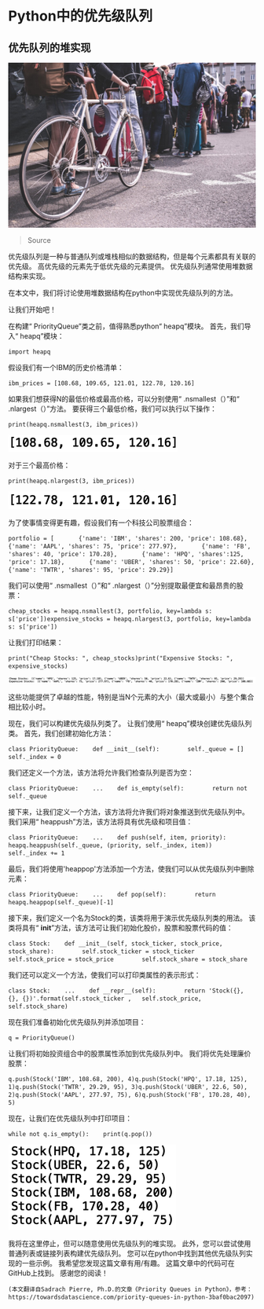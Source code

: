 # Python中的优先级队列
## 优先队列的堆实现
![Source](1!jNJtE3Y33D5dSnppdMjuGg.jpeg)
> Source


优先级队列是一种与普通队列或堆栈相似的数据结构，但是每个元素都具有关联的优先级。 高优先级的元素先于低优先级的元素提供。 优先级队列通常使用堆数据结构来实现。

在本文中，我们将讨论使用堆数据结构在python中实现优先级队列的方法。

让我们开始吧！

在构建“ PriorityQueue”类之前，值得熟悉python“ heapq”模块。 首先，我们导入“ heapq”模块：
```
import heapq
```

假设我们有一个IBM的历史价格清单：
```
ibm_prices = [108.68, 109.65, 121.01, 122.78, 120.16]
```

如果我们想获得N的最低价格或最高价格，可以分别使用“ .nsmallest（）”和“ .nlargest（）”方法。 要获得三个最低价格，我们可以执行以下操作：
```
print(heapq.nsmallest(3, ibm_prices))
```
![](1!NxO4VFQZPAPhEtweGviCug.png)

对于三个最高价格：
```
print(heapq.nlargest(3, ibm_prices))
```
![](1!l3KmVGLZQQM5Bmcdg3NCBw.png)

为了使事情变得更有趣，假设我们有一个科技公司股票组合：
```
portfolio = [       {'name': 'IBM', 'shares': 200, 'price': 108.68},       {'name': 'AAPL', 'shares': 75, 'price': 277.97},       {'name': 'FB', 'shares': 40, 'price': 170.28},       {'name': 'HPQ', 'shares':125, 'price': 17.18},       {'name': 'UBER', 'shares': 50, 'price': 22.60},       {'name': 'TWTR', 'shares': 95, 'price': 29.29}]
```

我们可以使用“ .nsmallest（）”和“ .nlargest（）”分别提取最便宜和最昂贵的股票：
```
cheap_stocks = heapq.nsmallest(3, portfolio, key=lambda s: s['price'])expensive_stocks = heapq.nlargest(3, portfolio, key=lambda s: s['price'])
```

让我们打印结果：
```
print("Cheap Stocks: ", cheap_stocks)print("Expensive Stocks: ", expensive_stocks)
```
![](1!hRghvMqSvvS8FVPOgpJvkQ.png)

这些功能提供了卓越的性能，特别是当N个元素的大小（最大或最小）与整个集合相比较小时。

现在，我们可以构建优先级队列类了。 让我们使用“ heapq”模块创建优先级队列类。 首先，我们创建初始化方法：
```
class PriorityQueue:    def __init__(self):        self._queue = []        self._index = 0
```

我们还定义一个方法，该方法将允许我们检查队列是否为空：
```
class PriorityQueue:    ...    def is_empty(self):        return not self._queue
```

接下来，让我们定义一个方法，该方法将允许我们将对象推送到优先级队列中。 我们采用“ heappush”方法，该方法将具有优先级和项目值：
```
class PriorityQueue:    ...    def push(self, item, priority):        heapq.heappush(self._queue, (priority, self._index, item))        self._index += 1
```

最后，我们将使用'heappop'方法添加一个方法，使我们可以从优先级队列中删除元素：
```
class PriorityQueue:    ...    def pop(self):        return heapq.heappop(self._queue)[-1]
```

接下来，我们定义一个名为Stock的类，该类将用于演示优先级队列类的用法。 该类将具有“ __init__”方法，该方法可让我们初始化股价，股票和股票代码的值：
```
class Stock:    def __init__(self, stock_ticker, stock_price, stock_share):        self.stock_ticker = stock_ticker        self.stock_price = stock_price        self.stock_share = stock_share
```

我们还可以定义一个方法，使我们可以打印类属性的表示形式：
```
class Stock:    ...    def __repr__(self):        return 'Stock({}, {}, {})'.format(self.stock_ticker ,   self.stock_price,  self.stock_share)
```

现在我们准备初始化优先级队列并添加项目：
```
q = PriorityQueue()
```

让我们将初始投资组合中的股票属性添加到优先级队列中。 我们将优先处理廉价股票：
```
q.push(Stock('IBM', 108.68, 200), 4)q.push(Stock('HPQ', 17.18, 125), 1)q.push(Stock('TWTR', 29.29, 95), 3)q.push(Stock('UBER', 22.6, 50), 2)q.push(Stock('AAPL', 277.97, 75), 6)q.push(Stock('FB', 170.28, 40), 5)
```

现在，让我们在优先级队列中打印项目：
```
while not q.is_empty():    print(q.pop())
```
![](1!VNyh2m_6WwyPZ8gqVzM2ow.png)

我将在这里停止，但可以随意使用优先级队列的堆实现。 此外，您可以尝试使用普通列表或链接列表构建优先级队列。 您可以在python中找到其他优先级队列实现的一些示例。 我希望您发现这篇文章有用/有趣。 这篇文章中的代码可在GitHub上找到。 感谢您的阅读！
```
(本文翻译自Sadrach Pierre, Ph.D.的文章《Priority Queues in Python》，参考：https://towardsdatascience.com/priority-queues-in-python-3baf0bac2097)
```

